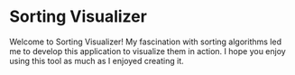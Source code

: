 # Sorting Visualizer

Welcome to Sorting Visualizer! My fascination with sorting algorithms led me to develop this application to visualize them in action. I hope you enjoy using this tool as much as I enjoyed creating it. 